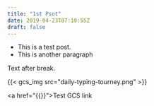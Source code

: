 ```yaml
---
title: "1st Psot"
date: 2019-04-23T07:10:55Z
draft: false
---
```


* This is a test post.
* This is another paragraph

<!--more-->

Text after break.

{{< gcs_img src="daily-typing-tourney.png" >}}

<a href="{{<gcs src="com.google.android.inputmethod.latin_8.0.4.236324529-release-arm64-v8a-26800414_minAPI21(arm64-v8a)(nodpi)_apkmirror.com.apk" >}}">Test GCS link</a>
